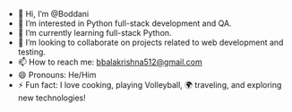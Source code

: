 - 👋 Hi, I’m @Boddani  
- 👀 I’m interested in Python full-stack development and QA.  
- 🌱 I’m currently learning full-stack Python.  
- 💞️ I’m looking to collaborate on projects related to web development and testing.  
- 📫 How to reach me: bbalakrishna512@gmail.com  
- 😄 Pronouns: He/Him  
- ⚡ Fun fact: I love cooking, playing Volleyball, 🌍 traveling, and exploring new technologies!  
